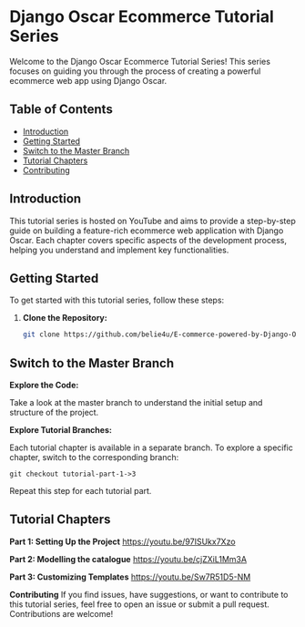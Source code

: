 # Django Oscar Ecommerce Tutorial Series

Welcome to the Django Oscar Ecommerce Tutorial Series! This series focuses on guiding you through the process of creating a powerful ecommerce web app using Django Oscar.

## Table of Contents
- [Introduction](#introduction)
- [Getting Started](#getting-started)
- [Switch to the Master Branch](#Switch-to-the-Master-Branch)
- [Tutorial Chapters](#tutorial-chapters)
- [Contributing](#contributing)



## Introduction

This tutorial series is hosted on YouTube and aims to provide a step-by-step guide on building a feature-rich ecommerce web application with Django Oscar. 
Each chapter covers specific aspects of the development process, helping you understand and implement key functionalities.

## Getting Started

To get started with this tutorial series, follow these steps:

1. **Clone the Repository:**
   
   ```bash
   git clone https://github.com/belie4u/E-commerce-powered-by-Django-Oscar.git

## Switch to the Master Branch

   **Explore the Code:**
   
Take a look at the master branch to understand the initial setup and structure of the project.

   **Explore Tutorial Branches:**
   
Each tutorial chapter is available in a separate branch. To explore a specific chapter, switch to the corresponding branch:

    git checkout tutorial-part-1->3

Repeat this step for each tutorial part.

## Tutorial Chapters

**Part 1: Setting Up the Project**
https://youtu.be/97ISUkx7Xzo

**Part 2: Modelling the catalogue**
https://youtu.be/cjZXiL1Mm3A

**Part 3: Customizing Templates**
https://youtu.be/Sw7R51D5-NM

**Contributing**
If you find issues, have suggestions, or want to contribute to this tutorial series, feel free to open an issue or submit a pull request. 
Contributions are welcome!
